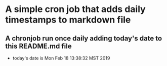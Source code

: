 A simple cron job that adds daily timestamps to markdown file
============================================================
## A chronjob run once daily adding today's date to this README.md file
* today's date is Mon Feb 18 13:38:32 MST 2019
